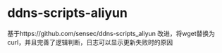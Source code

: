 # ddns-scripts-aliyun
基于https://github.com/sensec/ddns-scripts_aliyun 改进，将wget替换为curl，并且完善了逻辑判断，日志可以显示更新失败时的原因
